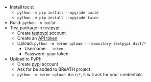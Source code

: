 - Install tools:
  - `python -m pip install --upgrade build`
  - `python -m pip install --upgrade twine`
- Build: `python -m build`
- Test package in testpypi:
  - Create [testpypi](https://test.pypi.org/account/register/) account
  - Create an [API token](https://test.pypi.org/manage/account/#api-tokens)
  - Upload: `python -m twine upload --repository testpypi dist/*`
    - Username: `__token__`
    - Password: your token
- Upload to PyPI:
  - Create [pypi](https://pypi.org/) account
  - Ask for be added to BReATH project
  - `python -m twine upload dist/*`, it will ask for your credentials